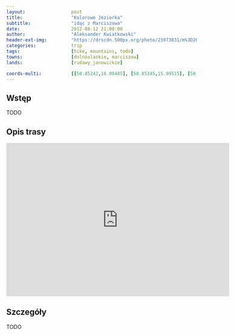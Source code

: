 ```yaml
---
layout:                 post
title:                  "Kolorowe Jeziorka"
subtitle:               "idąc z Marciszowa"
date:                   2012-08-12 21:00:00
author:                 "Aleksander Kwiatkowski"
header-ext-img:         "https://drscdn.500px.org/photo/23973831/m%3D2048/a725d7a3c1f1f54288e68f2d4b71ff31"
categories:             trip
tags:                   [hike, mountains, todo]
towns:                  [dolnoslaskie, marciszow]
lands:                  [rudawy_janowickie]

coords-multi:           [[50.85242,16.00485], [50.85345,15.99515], [50.83697,15.97112], [50.81984,15.97446]]
---
```


Wstęp
-----

TODO

Opis trasy
----------

<iframe height='405' width='590' frameborder='0' allowtransparency='true' scrolling='no' src='https://www.strava.com/activities/167091755/embed/342c80e847776830ad3a2fdecbf3dea88cd8b292'></iframe>

Szczegóły
---------

TODO